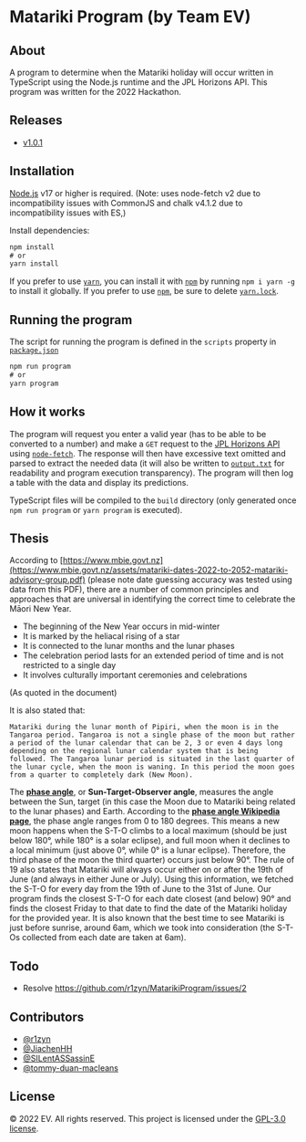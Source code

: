 # Matariki Program (by Team EV)

## About
A program to determine when the Matariki holiday will occur written in TypeScript using the Node.js runtime and the JPL Horizons API.
This program was written for the 2022 Hackathon.

## Releases

* [v1.0.1](https://github.com/r1zyn/MatarikiProgram/releases/tag/v1.0.1)

## Installation
[Node.js](https://nodejs.org/) v17 or higher is required. (Note: uses node-fetch v2 due to incompatibility issues with CommonJS and chalk v4.1.2 due to incompatibility issues with ES,)

Install dependencies:

```cmd
npm install 
# or
yarn install
```

If you prefer to use [`yarn`](https://yarnpkg.com/), you can install it with [`npm`](https://npmjs.com/) by running `npm i yarn -g` to install it globally.
If you prefer to use [`npm`](https://npmjs.com/), be sure to delete [`yarn.lock`](yarn.lock).

## Running the program
The script for running the program is defined in the `scripts` property in [`package.json`](./package.json)

```cmd
npm run program
# or
yarn program
```

## How it works
The program will request you enter a valid year (has to be able to be converted to a number) and make a `GET` request to the [JPL Horizons API](https://ssd-api.jpl.nasa.gov/doc/horizons.html) using [`node-fetch`](https://npmjs.com/package/node-fetch). The response will then have excessive text omitted and parsed to extract the needed data (it will also be written to [`output.txt`](./output.txt) for readability and program execution transparency). The program will then log a table with the data and display its predictions.

TypeScript files will be compiled to the `build` directory (only generated once `npm run program` or `yarn program` is executed).

## Thesis
According to [https://www.mbie.govt.nz](https://www.mbie.govt.nz/assets/matariki-dates-2022-to-2052-matariki-advisory-group.pdf) (please note date guessing accuracy was tested using data from this PDF), there are a number of common principles and approaches that are universal in identifying the correct time to celebrate the Māori New Year.  

* The beginning of the New Year occurs in mid-winter
* It is marked by the heliacal rising of a star
* It is connected to the lunar months and the lunar phases
* The celebration period lasts for an extended period of time and is not restricted to a single day
* It involves culturally important ceremonies and celebrations

(As quoted in the document)

It is also stated that:

```
Matariki during the lunar month of Pipiri, when the moon is in the Tangaroa period. Tangaroa is not a single phase of the moon but rather a period of the lunar calendar that can be 2, 3 or even 4 days long depending on the regional lunar calendar system that is being followed. The Tangaroa lunar period is situated in the last quarter of the lunar cycle, when the moon is waning. In this period the moon goes from a quarter to completely dark (New Moon).
```

The [**phase angle**](https://en.wikipedia.org/wiki/Phase_angle_(astronomy)), or **Sun-Target-Observer angle**, measures the angle between the Sun, target (in this case the Moon due to Matariki being related to the lunar phases) and Earth. According to the [**phase angle Wikipedia page**](https://en.wikipedia.org/wiki/Phase_angle_(astronomy)), the phase angle ranges from 0 to 180 degrees. This means a new moon happens when the S-T-O climbs to a local maximum (should be just below 180°, while 180° is a solar eclipse), and full moon when it declines to a local minimum (just above 0°, while 0° is a lunar eclipse). Therefore, the third phase of the moon the third quarter) occurs just below 90°. The rule of 19 also states that Matariki will always occur either on or after the 19th of June (and always in either June or July). Using this information, we fetched the S-T-O for every day from the 19th of June to the 31st of June. Our program finds the closest S-T-O for each date closest (and below) 90° and finds the closest Friday to that date to find the date of the Matariki holiday for the provided year. It is also known that the best time to see Matariki is just before sunrise, around 6am, which we took into consideration (the S-T-Os collected from each date are taken at 6am).

## Todo

* Resolve <https://github.com/r1zyn/MatarikiProgram/issues/2>

## Contributors

* [@r1zyn](https://github.com/r1zyn)
* [@JiachenHH](https://github.com/JiachenHH)
* [@SILentASSassinE](https://github.com/SILentASSassinE)
* [@tommy-duan-macleans](https://github.com/tommy-duan-macleans)

## License
:copyright: 2022 EV. All rights reserved. This project is licensed under the [GPL-3.0 license](./LICENSE).